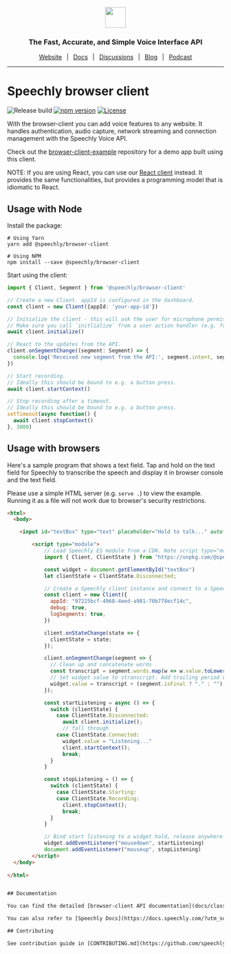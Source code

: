 <div align="center" markdown="1">
<a href="https://www.speechly.com">
   <img src="https://d33wubrfki0l68.cloudfront.net/f15fc952956e1952d6bd23661b7a7ee6b775faaa/c1b30/img/speechly-logo-duo-black.svg" height="48" />
</a>

### The Fast, Accurate, and Simple Voice Interface API

[Website](https://www.speechly.com/)
&ensp;|&ensp;
[Docs](https://docs.speechly.com/)
&ensp;|&ensp;
[Discussions](https://github.com/speechly/speechly/discussions)
&ensp;|&ensp;
[Blog](https://www.speechly.com/blog/)
&ensp;|&ensp;
[Podcast](https://anchor.fm/the-speechly-podcast)

---
</div>

# Speechly browser client

![Release build](https://github.com/speechly/browser-client/workflows/Release%20build/badge.svg?branch=master&event=release)
[![npm version](https://badge.fury.io/js/%40speechly%2Fbrowser-client.svg)](https://badge.fury.io/js/%40speechly%2Fbrowser-client)
[![License](http://img.shields.io/:license-mit-blue.svg)](LICENSE)

With the browser-client you can add voice features to any website. It handles authentication, audio capture, network streaming and connection management with the Speechly Voice API.

Check out the [browser-client-example](https://github.com/speechly/speechly/tree/main/examples/browser-client-example) repository for a demo app built using this client.

NOTE: If you are using React, you can use our [React client](https://github.com/speechly/speechly/libraries/react-client) instead. It provides the same functionalities, but provides a programming model that is idiomatic to React.

## Usage with Node

Install the package:

```shell
# Using Yarn
yarn add @speechly/browser-client

# Using NPM
npm install --save @speechly/browser-client
```

Start using the client:

```typescript
import { Client, Segment } from '@speechly/browser-client'

// Create a new Client. appId is configured in the dashboard.
const client = new Client({appId: 'your-app-id'})

// Initialize the client - this will ask the user for microphone permissions and establish the connection to Speechly API.
// Make sure you call `initlialize` from a user action handler (e.g. from a button press handler).
await client.initialize()

// React to the updates from the API.
client.onSegmentChange((segment: Segment) => {
  console.log('Received new segment from the API:', segment.intent, segment.entities, segment.words, segment.isFinal)
})

// Start recording.
// Ideally this should be bound to e.g. a button press.
await client.startContext()

// Stop recording after a timeout.
// Ideally this should be bound to e.g. a button press.
setTimeout(async function() {
  await client.stopContext()
}, 3000)
```

## Usage with browsers

Here's a sample program that shows a text field. Tap and hold on the text field for Speechly to transcribe the speech and display it in browser console and the text field.

Please use a simple HTML server (e.g. `serve .`) to view the example. Running it as a file will not work due to browser's security restrictions.

```HTML
<html>
  <body>

    <input id="textBox" type="text" placeholder="Hold to talk..." autofocus>

		<script type="module">
			// Load Speechly ES module from a CDN. Note script type="module"
			import { Client, ClientState } from "https://unpkg.com/@speechly/browser-client/core/speechly.es.js"

			const widget = document.getElementById("textBox")
			let clientState = ClientState.Disconnected;

			// Create a Speechly client instance and connect to a Speechly App ID
			const client = new Client({
			  appId: "97225bcf-4968-4eed-a981-70b778ecf14c",
			  debug: true,
			  logSegments: true,
			})

			client.onStateChange(state => {
			  clientState = state;
			});

			client.onSegmentChange(segment => {
			  // Clean up and concatenate words
			  const transcript = segment.words.map(w => w.value.toLowerCase()).filter(w => w !== "").join(" ");
			  // Set widget value to stranscript. Add trailing period upon segment end.
			  widget.value = transcript + (segment.isFinal ? "." : "");
			});

			const startListening = async () => {
			  switch (clientState) {
			    case ClientState.Disconnected:
			      await client.initialize();
			      // fall through
			    case ClientState.Connected:
			      widget.value = "Listening..."
			      client.startContext();
			      break;
			  }
			}

			const stopListening = () => {
			  switch (clientState) {
			    case ClientState.Starting:
			    case ClientState.Recording:
			      client.stopContext();
			      break;
			  }
			}

			// Bind start listening to a widget hold, release anywhere to stop
			widget.addEventListener("mousedown", startListening)
			document.addEventListener("mouseup", stopListening)
		</script>
  </body>
  
</html>


## Documentation

You can find the detailed [browser-client API documentation](docs/classes/_index_d_.client.md) in the GitHub repository.

You can also refer to [Speechly Docs](https://docs.speechly.com/?utm_source=github&utm_medium=browser-client&utm_campaign=text) for more information.

## Contributing

See contribution guide in [CONTRIBUTING.md](https://github.com/speechly/speechly/blob/main/CONTRIBUTING.md).

